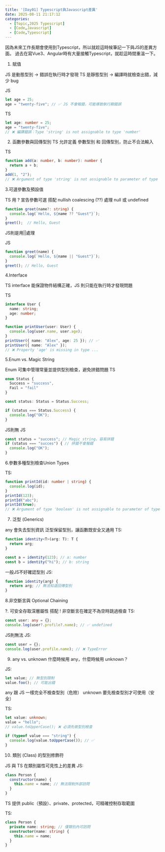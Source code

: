 ```yaml
---
title: '[Day01] Typescript與Javascript差異'
date: 2025-08-11 21:17:12
categories:
  - [Topic,2025 Typescript]
  - [Code,Javascript]
  - [Code,Typescript]
---
```


因為未來工作長期會使用到Typescript，所以就趁這時候筆記一下與JS的差異方面。
過去在寫Vue3、Angular時有大量接觸Typescript，就趁這時間重溫一下。

1. 賦值

JS 是動態型別 → 錯誤在執行時才發現
TS 是靜態型別 → 編譯時就檢查出錯，減少 bug

JS
```javascript
let age = 25;
age = "twenty-five"; // ✅ JS 不會報錯，可能導致執行期錯誤
```
TS
```typescript
let age: number = 25;
age = "twenty-five"; 
// ❌ 編譯錯誤：Type 'string' is not assignable to type 'number'
```

2. 函數參數與回傳型別
TS 允許定義 參數型別 和 回傳型別，防止不合法輸入

TS
```typescript
function add(a: number, b: number): number {
  return a + b;
}
add(1, "2"); 
// ❌ Argument of type 'string' is not assignable to parameter of type 'number'
```

3.可選參數及預設值

TS 用 ? 宣告參數可選
搭配 nullish coalescing (??) 處理 null 或 undefined

```typescript
function greet(name?: string) {
  console.log(`Hello, ${name ?? "Guest"}`);
}
greet();  // Hello, Guest
```

JS則是用||處理

JS
```javascript
function greet(name) {
  console.log(`Hello, ${name || "Guest"}`);
}
greet(); // Hello, Guest
```

4.Interface 

TS interface 能保證物件結構正確，JS 則只能在執行時才發現問題

TS
```typescript
interface User {
  name: string;
  age: number;
}

function printUser(user: User) {
  console.log(user.name, user.age);
}
printUser({ name: "Alex", age: 25 }); // ✅
printUser({ name: "Alex" });
// ❌ Property 'age' is missing in type ...
```

5.Enum vs. Magic String

Enum 可集中管理常量並提供型別檢查，避免拼錯問題
TS
```typescript
enum Status {
  Success = "success",
  Fail = "fail"
}

const status: Status = Status.Success;

if (status === Status.Success) {
  console.log("OK");
}
```

JS則無
JS
```javascript
const status = "success"; // Magic string，容易拼錯
if (status === "succes") { // 拼錯不會報錯
  console.log("OK");
}
```

6.參數多種型別檢查Union Types

TS:
```typescript
function printId(id: number | string) {
  console.log(id);
}
printId(123);
printId("abc");
printId(true); 
// ❌ Argument of type 'boolean' is not assignable to parameter of type 'string | number'
```

7. 泛型 (Generics)

any 會失去型別資訊
泛型保留型別，讓函數既安全又通用
TS:
```typescript
function identity<T>(arg: T): T {
  return arg;
}

const a = identity(123); // a: number
const b = identity("hi"); // b: string
```

一般JS不好確認型別
JS:
```javascript
function identity(arg) {
  return arg; // 無法知道回傳型別
}
```

8.非空斷言與 Optional Chaining

?. 可安全存取深層屬性
搭配 ! 非空斷言在確定不為空時跳過檢查
TS:
```typescript
const user: any = {};
console.log(user?.profile?.name); // ✅ undefined
```

JS則無法
JS:
```javascript
const user = {};
console.log(user.profile.name); // ❌ TypeError
```

9. any vs. unknown
什麼時候用 any，什麼時候用 unknown？


JS:
```javascript
let value; // 無型別限制
value.foo(); // 可能出錯
```

any 跟 JS 一樣完全不檢查型別（危險）
unknown 要先檢查型別才可使用（安全）

TS:
```typescript
let value: unknown;
value = "hello";
// value.toUpperCase(); ❌ 必須先做型別檢查

if (typeof value === "string") {
  console.log(value.toUpperCase()); // ✅
}
```

10. 類別 (Class) 的型別修飾符

JS 與 TS 在類別屬性可見性上的差異
JS:
```javascript
class Person {
  constructor(name) {
    this.name = name; // 無法限制外部訪問
  }
}
```

TS 提供 public（預設）、private、protected，可精確控制存取範圍


TS:
```typeScript
class Person {
  private name: string; // 僅類別內可訪問
  constructor(name: string) {
    this.name = name;
  }
}
```